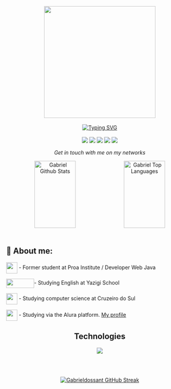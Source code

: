 <div align="center">
    <img width="300px" height="300px" src="https://user-images.githubusercontent.com/80858391/210861702-0873327f-f985-4718-b8ef-f4d017b872da.jpeg">
</div>

<br>
<div align="center">
   <a href="https://git.io/typing-svg"><img src="https://readme-typing-svg.demolab.com?font=Russo+One&size=35&pause=1000&color=102DF7&center=true&vCenter=true&width=900&lines=Hello+Everybody!;Computer+Science+student;Nice+to+meet+you..." alt="Typing SVG" /></a>
</div><br>

<div align="center">
    <a href="mailto:gabrieldosantossilva17@gmail.com" target="_blank"><img src="https://img.shields.io/badge/Gmail-1C1C1C?style=for-the-badge&logo=gmail&logoColor=102DF7"></a>
    <a href="https://www.facebook.com/profile.php?id=100006772567066"><img src="https://img.shields.io/badge/Facebook-1C1C1C?style=for-the-badge&logo=facebook&logoColor=102DF7"></a>
    <a href="https://www.instagram.com/gabri6l_/"><img src="https://img.shields.io/badge/Instagram-1C1C1C?style=for-the-badge&logo=instagram&logoColor=102DF7"></a>
    <a href="https://twitter.com/gabigou_666"><img src="https://img.shields.io/badge/Twitter-1C1C1C?style=for-the-badge&logo=twitter&logoColor=102DF7"></a>
    <a href="https://www.linkedin.com/in/gabriel-dos--santos/"><img src="https://img.shields.io/badge/LinkedIn-1C1C1C?style=for-the-badge&logo=linkedin&logoColor=102DF7"></a>
    <p><i>Get in touch with me on my networks</i></p>
</div>

<div align="center">
    <a href="https://github.com/gabrieldossant/gabrieldossant.git"><img alt="Gabriel Github Stats" height="180em" width="47%" src="https://github-readme-stats.vercel.app/api?username=gabrieldossant&show_icons=true&count_private=true&title_color=102DF7FF&hide_border=true&bg_color=0D1117" /></a>
    <a href="https://github.com/gabrieldosssant/gabrieldossant.git"><img alt="Gabriel Top Languages" height="180em" width="47%" src="https://github-readme-stats.vercel.app/api/top-langs/?username=gabrieldossant&langs_count=8&count_private=true&layout=compact&title_color=102DF7FF&hide_border=true&bg_color=0D1117" /></a>
    <br/>
</div> 

<br>

<h2>🤠 About me: </h2>
<div align-items="left">
    <p><img align="center" width="30px" height="30px" src="https://user-images.githubusercontent.com/80858391/211164909-016d5970-e086-496f-8ae3-bdee5dc8d213.png"> - Former student at Proa Institute / Developer Web Java</p>
    <p><img align="center" width="75px" height="25px" src="https://user-images.githubusercontent.com/80858391/211165648-4113e9f7-8b99-4e24-9c5f-b3d2f80fe7d5.png">- Studying English at Yazigi School</p>  
    <p><img align="center" width="30px" height="30px" src="https://user-images.githubusercontent.com/80858391/211166786-52a42558-6dc3-4cc5-a163-3db5bb65d903.png"> - Studying computer science at Cruzeiro do Sul</p>
    <p><img align="center" width="30px" height="30px" src="https://user-images.githubusercontent.com/80858391/211166596-7ef5b07b-29a2-4836-b8ea-9779aaca947c.jpg"> - Studying via the Alura platform. <a href="https://cursos.alura.com.br/user/gabrieldossantossilva69">My profile</a></p> 
</div>


<h2 align="center">Technologies</h2>
<div align="center">
    <img src="https://skillicons.dev/icons?i=html,css,js,nodejs,py,php,java,git,github">
</div>  

<br><br>
<div align="center">
    <a href="https://git.io/streak-stats">
    <img alt="Gabrieldossant GitHub Streak" src="https://streak-stats.demolab.com?user=gabrieldossant&theme=neon-dark" /></a>
</div>
